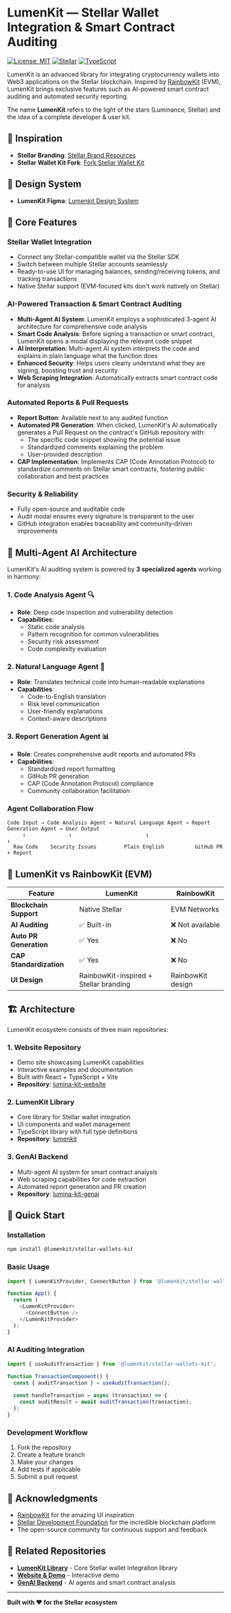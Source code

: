# LumenKit — Stellar Wallet Integration & Smart Contract Auditing

[![License: MIT](https://img.shields.io/badge/License-MIT-yellow.svg)](https://opensource.org/licenses/MIT)
[![Stellar](https://img.shields.io/badge/Stellar-Network-7D00FF.svg)](https://stellar.org)
[![TypeScript](https://img.shields.io/badge/TypeScript-007ACC.svg?logo=typescript&logoColor=white)](https://www.typescriptlang.org/)

LumenKit is an advanced library for integrating cryptocurrency wallets into Web3 applications on the Stellar blockchain. Inspired by [RainbowKit](https://www.rainbowkit.com/) (EVM), LumenKit brings exclusive features such as AI-powered smart contract auditing and automated security reporting.

The name **LumenKit** refers to the light of the stars (Luminance, Stellar) and the idea of a complete developer & user kit.

## 🌟 Inspiration

- **Stellar Branding**: [Stellar Brand Resources](https://www.stellar.org/brand)
- **Stellar Wallet Kit Fork**: [Fork Stellar Wallet Kit](https://github.com/Creit-Tech/Stellar-Wallets-Kit)

## 🎨 Design System

- **LumenKit Figma**: [Lumenkit Design System](https://www.figma.com/design/D3riSyCTjtEBAeg8zsJ6vm/Lumenkit?node-id=96-23&p=f&t=zWI90xiZJVLP91vN-0)

## 🔑 Core Features

### Stellar Wallet Integration
- Connect any Stellar-compatible wallet via the Stellar SDK
- Switch between multiple Stellar accounts seamlessly
- Ready-to-use UI for managing balances, sending/receiving tokens, and tracking transactions
- Native Stellar support (EVM-focused kits don't work natively on Stellar)

### AI-Powered Transaction & Smart Contract Auditing
- **Multi-Agent AI System**: LumenKit employs a sophisticated 3-agent AI architecture for comprehensive code analysis
- **Smart Code Analysis**: Before signing a transaction or smart contract, LumenKit opens a modal displaying the relevant code snippet
- **AI Interpretation**: Multi-agent AI system interprets the code and explains in plain language what the function does
- **Enhanced Security**: Helps users clearly understand what they are signing, boosting trust and security
- **Web Scraping Integration**: Automatically extracts smart contract code for analysis

### Automated Reports & Pull Requests
- **Report Button**: Available next to any audited function
- **Automated PR Generation**: When clicked, LumenKit's AI automatically generates a Pull Request on the contract's GitHub repository with:
  - The specific code snippet showing the potential issue
  - Standardized comments explaining the problem
  - User-provided description
- **CAP Implementation**: Implements CAP (Code Annotation Protocol) to standardize comments on Stellar smart contracts, fostering public collaboration and best practices

### Security & Reliability
- Fully open-source and auditable code
- Audit modal ensures every signature is transparent to the user
- GitHub integration enables traceability and community-driven improvements

## 🤖 Multi-Agent AI Architecture

LumenKit's AI auditing system is powered by **3 specialized agents** working in harmony:

### 1. **Code Analysis Agent** 🔍
- **Role**: Deep code inspection and vulnerability detection
- **Capabilities**: 
  - Static code analysis
  - Pattern recognition for common vulnerabilities
  - Security risk assessment
  - Code complexity evaluation

### 2. **Natural Language Agent** 📝
- **Role**: Translates technical code into human-readable explanations
- **Capabilities**:
  - Code-to-English translation
  - Risk level communication
  - User-friendly explanations
  - Context-aware descriptions

### 3. **Report Generation Agent** 📊
- **Role**: Creates comprehensive audit reports and automated PRs
- **Capabilities**:
  - Standardized report formatting
  - GitHub PR generation
  - CAP (Code Annotation Protocol) compliance
  - Community collaboration facilitation

### Agent Collaboration Flow
```
Code Input → Code Analysis Agent → Natural Language Agent → Report Generation Agent → User Output
     ↓              ↓                        ↓                        ↓
  Raw Code    Security Issues         Plain English          GitHub PR + Report
```

## 🌌 LumenKit vs RainbowKit (EVM)

| Feature | LumenKit | RainbowKit |
|---------|-----------|------------|
| **Blockchain Support** | Native Stellar | EVM Networks |
| **AI Auditing** | ✅ Built-in | ❌ Not available |
| **Auto PR Generation** | ✅ Yes | ❌ No |
| **CAP Standardization** | ✅ Yes | ❌ No |
| **UI Design** | RainbowKit-inspired + Stellar branding | RainbowKit design |

## 🏗️ Architecture

LumenKit ecosystem consists of three main repositories:

### 1. **Website Repository** 
- Demo site showcasing LumenKit capabilities
- Interactive examples and documentation
- Built with React + TypeScript + Vite
- **Repository**: [lumina-kit-website](https://github.com/your-username/lumina-kit-website)

### 2. **LumenKit Library**
- Core library for Stellar wallet integration
- UI components and wallet management
- TypeScript library with full type definitions
- **Repository**: [lumenkit](https://github.com/your-username/lumenkit)

### 3. **GenAI Backend**
- Multi-agent AI system for smart contract analysis
- Web scraping capabilities for code extraction
- Automated report generation and PR creation
- **Repository**: [lumina-kit-genai](https://github.com/your-username/lumina-kit-genai)

## 🚀 Quick Start

### Installation

```bash
npm install @lumenkit/stellar-wallets-kit
```

### Basic Usage

```typescript
import { LumenKitProvider, ConnectButton } from '@lumenkit/stellar-wallets-kit';

function App() {
  return (
    <LumenKitProvider>
      <ConnectButton />
    </LumenKitProvider>
  );
}
```

### AI Auditing Integration

```typescript
import { useAuditTransaction } from '@lumenkit/stellar-wallets-kit';

function TransactionComponent() {
  const { auditTransaction } = useAuditTransaction();
  
  const handleTransaction = async (transaction) => {
    const auditResult = await auditTransaction(transaction);
  };
}
```

### Development Workflow

1. Fork the repository
2. Create a feature branch
3. Make your changes
4. Add tests if applicable
5. Submit a pull request

## 🙏 Acknowledgments

- [RainbowKit](https://www.rainbowkit.com/) for the amazing UI inspiration
- [Stellar Development Foundation](https://stellar.org) for the incredible blockchain platform
- The open-source community for continuous support and feedback


## 🔗 Related Repositories

- **[LumenKit Library](https://github.com/luminakit-stellar/lumenkit)** - Core Stellar wallet integration library
- **[Website & Demo](https://github.com/luminakit-stellar/website)** - Interactive demo
- **[GenAI Backend](https://github.com/luminakit-stellar/genai)** - AI agents and smart contract analysis

---

**Built with ❤️ for the Stellar ecosystem**

